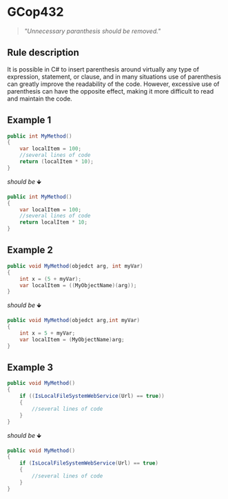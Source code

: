 ﻿# GCop432

> *"Unnecessary paranthesis should be removed."*


## Rule description
It is possible in C# to insert parenthesis around virtually any type of expression, statement, or clause, and in many situations use of parenthesis can greatly improve the readability of the code. However, excessive use of parenthesis can have the opposite effect, making it more difficult to read and maintain the code.
## Example 1
```csharp
public int MyMethod()
{
    var localItem = 100;
    //several lines of code
    return (localItem * 10);
}
```
*should be* 🡻

```csharp
public int MyMethod()
{
    var localItem = 100;
    //several lines of code
    return localItem * 10;
}
```

## Example 2
```csharp
public void MyMethod(objedct arg, int myVar)
{
    int x = (5 + myVar);
    var localItem = ((MyObjectName)(arg));
}
```
*should be* 🡻

```csharp
public void MyMethod(objedct arg,int myVar)
{
    int x = 5 + myVar;
    var localItem = (MyObjectName)arg;
}
```

## Example 3
```csharp
public void MyMethod()
{
    if ((IsLocalFileSystemWebService(Url) == true))
    {
        //several lines of code
    }
}
```
*should be* 🡻

```csharp
public void MyMethod()
{
    if (IsLocalFileSystemWebService(Url) == true)
    {
        //several lines of code
    }
}
```
